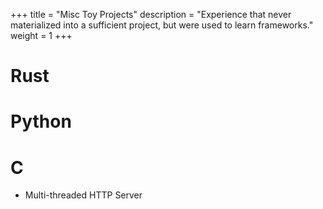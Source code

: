 +++
title = "Misc Toy Projects"
description = "Experience that never materialized into a sufficient project, but were used to learn frameworks." 
weight = 1
+++

# Rust

# Python


# C
  - Multi-threaded HTTP Server
